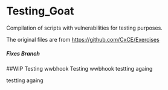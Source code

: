 # Testing_Goat
Compilation of scripts with vulnerabilities for testing purposes.

The original files are from  https://github.com/CxCE/Exercises

##### Fixes Branch
##WIP 
Testing wwbhook
Testing wwbhook
testting againg

testting againg